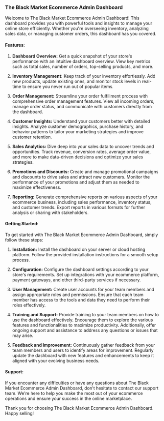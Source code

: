 ### The Black Market Ecommerce Admin Dashboard

Welcome to The Black Market Ecommerce Admin Dashboard! This dashboard provides you with powerful tools and insights to manage your online store efficiently. Whether you're overseeing inventory, analyzing sales data, or managing customer orders, this dashboard has you covered.

#### Features:

1. **Dashboard Overview:** Get a quick snapshot of your store's performance with an intuitive dashboard overview. View key metrics such as total sales, number of orders, top-selling products, and more.

2. **Inventory Management:** Keep track of your inventory effortlessly. Add new products, update existing ones, and monitor stock levels in real-time to ensure you never run out of popular items.

3. **Order Management:** Streamline your order fulfillment process with comprehensive order management features. View all incoming orders, manage order status, and communicate with customers directly from the dashboard.

4. **Customer Insights:** Understand your customers better with detailed insights. Analyze customer demographics, purchase history, and behavior patterns to tailor your marketing strategies and improve customer retention.

5. **Sales Analytics:** Dive deep into your sales data to uncover trends and opportunities. Track revenue, conversion rates, average order value, and more to make data-driven decisions and optimize your sales strategies.

6. **Promotions and Discounts:** Create and manage promotional campaigns and discounts to drive sales and attract new customers. Monitor the performance of your promotions and adjust them as needed to maximize effectiveness.

7. **Reporting:** Generate comprehensive reports on various aspects of your ecommerce business, including sales performance, inventory status, and customer trends. Export reports in various formats for further analysis or sharing with stakeholders.

#### Getting Started:

To get started with The Black Market Ecommerce Admin Dashboard, simply follow these steps:

1. **Installation:** Install the dashboard on your server or cloud hosting platform. Follow the provided installation instructions for a smooth setup process.

2. **Configuration:** Configure the dashboard settings according to your store's requirements. Set up integrations with your ecommerce platform, payment gateways, and other third-party services if necessary.

3. **User Management:** Create user accounts for your team members and assign appropriate roles and permissions. Ensure that each team member has access to the tools and data they need to perform their roles effectively.

4. **Training and Support:** Provide training to your team members on how to use the dashboard effectively. Encourage them to explore the various features and functionalities to maximize productivity. Additionally, offer ongoing support and assistance to address any questions or issues that may arise.

5. **Feedback and Improvement:** Continuously gather feedback from your team members and users to identify areas for improvement. Regularly update the dashboard with new features and enhancements to keep it aligned with your evolving business needs.

#### Support:

If you encounter any difficulties or have any questions about The Black Market Ecommerce Admin Dashboard, don't hesitate to contact our support team. We're here to help you make the most out of your ecommerce operations and ensure your success in the online marketplace.

Thank you for choosing The Black Market Ecommerce Admin Dashboard. Happy selling!